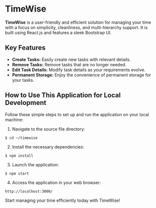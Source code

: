# TimeWise

**TimeWise** is a user-friendly and efficient solution for managing your time with a focus on simplicity, cleanliness, and multi-hierarchy support. It is built using React.js and features a sleek Bootstrap UI.

## Key Features

- **Create Tasks:** Easily create new tasks with relevant details.
- **Remove Tasks:** Remove tasks that are no longer needed.
- **Edit Task Details:** Modify task details as your requirements evolve.
- **Permanent Storage:** Enjoy the convenience of permanent storage for your tasks.

## How to Use This Application for Local Development

Follow these simple steps to set up and run the application on your local machine:

1. Navigate to the source file directory:

```
$ cd ~/timewise
```

2. Install the necessary dependencies:

```
$ npm install
```

3. Launch the application:

```
$ npm start
```

4. Access the application in your web browser:

```
http://localhost:3000/
```

Start managing your time efficiently today with TimeWise!

